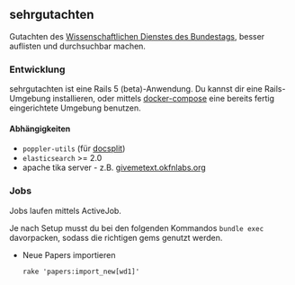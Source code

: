 ## sehrgutachten

Gutachten des [Wissenschaftlichen Dienstes des Bundestags](http://bundestag.de/ausarbeitungen/), besser auflisten und durchsuchbar machen.


### Entwicklung

sehrgutachten ist eine Rails 5 (beta)-Anwendung. Du kannst dir eine Rails-Umgebung installieren, oder mittels [docker-compose](https://docs.docker.com/compose/) eine bereits fertig eingerichtete Umgebung benutzen.

#### Abhängigkeiten

* `poppler-utils` (für [docsplit](http://documentcloud.github.io/docsplit/))
* `elasticsearch` >= 2.0
*  apache tika server - z.B. [givemetext.okfnlabs.org](http://givemetext.okfnlabs.org/)

### Jobs
Jobs laufen mittels ActiveJob.

Je nach Setup musst du bei den folgenden Kommandos `bundle exec` davorpacken, sodass die richtigen gems genutzt werden.

* Neue Papers importieren

  ```
  rake 'papers:import_new[wd1]'
  ```